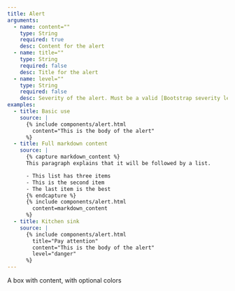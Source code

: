 ```yaml
---
title: Alert
arguments:
  - name: content=""
    type: String
    required: true
    desc: Content for the alert
  - name: title=""
    type: String
    required: false
    desc: Title for the alert
  - name: level=""
    type: String
    required: false
    desc: Severity of the alert. Must be a valid [Bootstrap severity level](https://getbootstrap.com/docs/4.0/components/alerts/).
examples:
  - title: Basic use
    source: |
      {% include components/alert.html
        content="This is the body of the alert"
      %}
  - title: Full markdown content
    source: |
      {% capture markdown_content %}
      This paragraph explains that it will be followed by a list.

      - This list has three items
      - This is the second item
      - The last item is the best
      {% endcapture %}
      {% include components/alert.html
        content=markdown_content
      %}
  - title: Kitchen sink
    source: |
      {% include components/alert.html
        title="Pay attention"
        content="This is the body of the alert"
        level="danger"
      %}
---
```


A box with content, with optional colors
